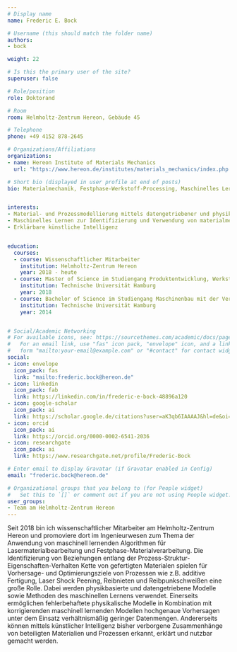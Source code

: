 ```yaml
---
# Display name
name: Frederic E. Bock

# Username (this should match the folder name)
authors:
- bock

weight: 22

# Is this the primary user of the site?
superuser: false

# Role/position
role: Doktorand

# Room
room: Helmholtz-Zentrum Hereon, Gebäude 45

# Telephone
phone: +49 4152 878-2645

# Organizations/Affiliations
organizations:
- name: Hereon Institute of Materials Mechanics
  url: "https://www.hereon.de/institutes/materials_mechanics/index.php.de"

# Short bio (displayed in user profile at end of posts)
bio: Materialmechanik, Festphase-Werkstoff-Processing, Maschinelles Lernen


interests:
- Material- und Prozessmodellierung mittels datengetriebener und physik-basierter Modelle sowie experimenteller Daten
- Maschinelles Lernen zur Identifizierung und Verwendung von materialmechanischen Beziehungen entlang der Prozess-Struktur-Eigenschaft-Performance Kette
- Erklärbare künstliche Intelligenz


education:
  courses:
  - course: Wissenschaftlicher Mitarbeiter
    institution: Helmholtz-Zentrum Hereon
    year: 2018 - heute
  - course: Master of Science im Studiengang Produktentwicklung, Werkstoffe und Produktion
    institution: Technische Universität Hamburg
    year: 2018
  - course: Bachelor of Science im Studiengang Maschinenbau mit der Vertiefung Mediziningenieurwesen
    institution: Technische Universität Hamburg 
    year: 2014


# Social/Academic Networking
# For available icons, see: https://sourcethemes.com/academic/docs/page-builder/#icons
#   For an email link, use "fas" icon pack, "envelope" icon, and a link in the
#   form "mailto:your-email@example.com" or "#contact" for contact widget.
social:
- icon: envelope
  icon_pack: fas
  link: "mailto:frederic.bock@hereon.de"
- icon: linkedin
  icon_pack: fab
  link: https://linkedin.com/in/frederic-e-bock-48896a120
- icon: google-scholar
  icon_pack: ai
  link: https://scholar.google.de/citations?user=aK3qb6IAAAAJ&hl=de&oi=ao
- icon: orcid
  icon_pack: ai
  link: https://orcid.org/0000-0002-6541-2036
- icon: researchgate
  icon_pack: ai
  link: https://www.researchgate.net/profile/Frederic-Bock

# Enter email to display Gravatar (if Gravatar enabled in Config)
email: "frederic.bock@hereon.de"

# Organizational groups that you belong to (for People widget)
#   Set this to `[]` or comment out if you are not using People widget.
user_groups:
- Team am Helmholtz-Zentrum Hereon
---
```


Seit 2018 bin ich wissenschaftlicher Mitarbeiter am Helmholtz-Zentrum Hereon und promoviere dort im Ingenieurwesen zum Thema der Anwendung von maschinell lernenden Algorithmen für Lasermaterialbearbeitung und Festphase-Materialverarbeitung. Die Identifizierung von Beziehungen entlang der Prozess-Struktur-Eigenschaften-Verhalten Kette von gefertigten Materialen spielen für Vorhersage- und Optimierungsziele von Prozessen wie z.B. additive Fertigung, Laser Shock Peening, Reibnieten und Reibpunkschweißen eine große Rolle. Dabei werden physikbasierte und datengetriebene Modelle sowie Methoden des maschinellen Lernens verwendet. Einerseits ermöglichen fehlerbehaftete physikalische Modelle in Kombination mit korrigierenden maschinell lernenden Modellen hochgenaue Vorhersagen unter dem Einsatz verhältnismäßig geringer Datenmengen. Andererseits können mittels künstlicher Intelligenz bisher verborgene Zusammenhänge von beteiligten Materialien und Prozessen erkannt, erklärt und nutzbar gemacht werden.
